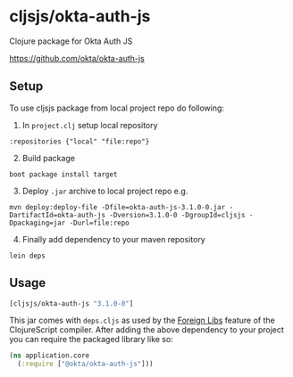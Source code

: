 # cljsjs/okta-auth-js

Clojure package for Okta Auth JS

https://github.com/okta/okta-auth-js

## Setup

To use cljsjs package from local project repo do following:

1. In `project.clj` setup local repository
```
:repositories {"local" "file:repo"}
```

2. Build package
```
boot package install target
```

3. Deploy `.jar` archive to local project repo e.g.
```
mvn deploy:deploy-file -Dfile=okta-auth-js-3.1.0-0.jar -DartifactId=okta-auth-js -Dversion=3.1.0-0 -DgroupId=cljsjs -Dpackaging=jar -Durl=file:repo
```

4. Finally add dependency to your maven repository
```
lein deps
```

## Usage

[](dependency)
```clojure
[cljsjs/okta-auth-js "3.1.0-0"]
```
[](/dependency)

This jar comes with `deps.cljs` as used by the [Foreign Libs][flibs] feature
of the ClojureScript compiler. After adding the above dependency to your project
you can require the packaged library like so:

```clojure
(ns application.core
  (:require ["@okta/okta-auth-js"]))
```

[flibs]: https://clojurescript.org/reference/packaging-foreign-deps

